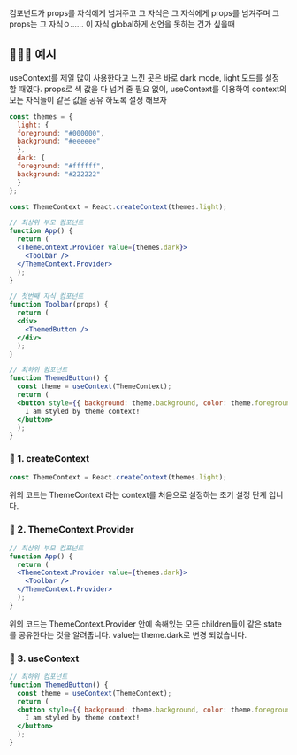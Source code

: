 컴포넌트가 props를 자식에게 넘겨주고 그 자식은 그 자식에게 props를 넘겨주며 그 props는 그 자식ㅇ...... 이 자식 global하게 선언을 못하는 건가 싶을때

## 👨🏻‍💻 예시

useContext를 제일 많이 사용한다고 느낀 곳은 바로 dark mode, light 모드를 설정 할 때였다. props로 색 값을 다 넘겨 줄 필요 없이, useContext를 이용하여 context의 모든 자식들이 같은 값을 공유 하도록 설정 해보자

```jsx
const themes = {
  light: {
  foreground: "#000000",
  background: "#eeeeee"
  },
  dark: {
  foreground: "#ffffff",
  background: "#222222"
  }
};

const ThemeContext = React.createContext(themes.light);

// 최상위 부모 컴포넌트
function App() {
  return (
  <ThemeContext.Provider value={themes.dark}>
    <Toolbar />
  </ThemeContext.Provider>
  );
}

// 첫번째 자식 컴포넌트
function Toolbar(props) {
  return (
  <div>
    <ThemedButton />
  </div>
  );
}

// 최하위 컴포넌트
function ThemedButton() {
  const theme = useContext(ThemeContext);
  return (
  <button style={{ background: theme.background, color: theme.foreground }}>
    I am styled by theme context!
  </button>
  );
}
```

### 🚀 1. createContext

```jsx
const ThemeContext = React.createContext(themes.light);
```

위의 코드는 ThemeContext 라는 context를 처음으로 설정하는 초기 설정 단계 입니다.

### 🚀 2. ThemeContext.Provider

```jsx
// 최상위 부모 컴포넌트
function App() {
  return (
  <ThemeContext.Provider value={themes.dark}>
    <Toolbar />
  </ThemeContext.Provider>
  );
}
```

위의 코드는 ThemeContext.Provider 안에 속해있는 모든 children들이 같은 state를 공유한다는 것을 알려줍니다. value는 theme.dark로 변경 되었습니다.

### 🚀 3. useContext

```jsx
// 최하위 컴포넌트
function ThemedButton() {
  const theme = useContext(ThemeContext);
  return (
  <button style={{ background: theme.background, color: theme.foreground }}>
    I am styled by theme context!
  </button>
  );
}
```